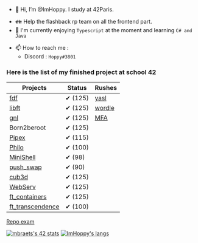 - 👋 Hi, I’m @ImHoppy. I study at 42Paris.
<!-- - 👀 I’m interested in Java and C -->
- 👪 Help the flashback rp team on all the frontend part.
- 🌱 I'm currently enjoying `Typescript` at the moment and learning `C# and Java`
<!-- - 💞️ I’m looking to collaborate on  -->
- 📫 How to reach me :
  - Discord : `Hoppy#3801`

### Here is the list of my finished project at school 42
|					Projects					|		Status		|		Rushes			
| ---------------------------------------------	| -----------------	| ---------------------	
| [fdf](../../../fdf)							|		✔ (125)		| [yasl](../../../yasl)	
| [libft](../../../libft)						|		✔ (125)		| [wordle](../../../wordle)
| [gnl](../../../get_next_line)					|		✔ (125)		| [MFA](../../../MFA)
| Born2beroot									|		✔ (125)		|
| [Pipex](../../../Pipex)						|		✔ (115)		|
| [Philo](../../../Philosophers)				|		✔ (100)		|
| [MiniShell](../../../../cdefonte42/MiniShell)	|		✔ (98)		|
| [push_swap](../../../push_swap)				|		✔ (90)		|
| [cub3d](../../../../cdefonte42/Cube3D)	|		✔ (125)		|
| [WebServ](../../../webserv)				|		✔ (125)		|
| [ft_containers](../../../ft_containers)				|		✔ (125)		|
| [ft_transcendence](../../../../jremy42/ft_transcendence)				|		✔ (100)		|

[Repo exam](../../../42-exams)


[![mbraets's 42 stats](https://badge42.vercel.app/api/v2/stats/cl1c0qe15000609mua7kwra5d?cursusId=21)](https://github.com/JaeSeoKim/badge42)
[![ImHoppy's langs](https://github-readme-stats.vercel.app/api/top-langs/?username=imhoppy&layout=compact&theme=dark)](https://github.com/anuraghazra/github-readme-stats)

<!---
ImHoppy/ImHoppy is a ✨ special ✨ repository because its `README.md` (this file) appears on your GitHub profile.
You can click the Preview link to take a look at your changes.
--->
